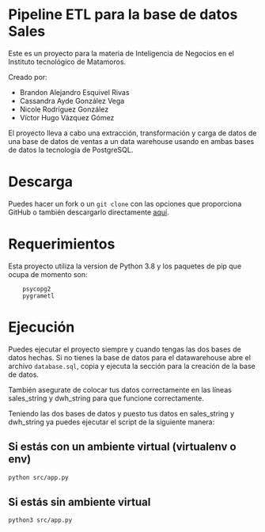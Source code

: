 # Pipeline ETL para la base de datos Sales

Este es un proyecto para la materia de Inteligencia de Negocios en el Instituto tecnológico de Matamoros.   

Creado por:
- Brandon Alejandro Esquivel Rivas
- Cassandra Ayde González Vega
- Nicole Rodríguez González
- Víctor Hugo Vázquez Gómez

El proyecto lleva a cabo una extracción, transformación y carga de datos de una base de datos de ventas a un data warehouse usando en ambas bases de datos la tecnología de PostgreSQL.

# Descarga

Puedes hacer un fork o un `git clone` con las opciones que proporciona GitHub o también descargarlo directamente [aquí](https://github.com/VHugoBarnes/proyecto-etl/releases/tag/v2.2).

# Requerimientos

Esta proyecto utiliza la version de Python 3.8 y los paquetes de pip que ocupa de momento son:   

```
    psycopg2
    pygrametl
```

# Ejecución

Puedes ejecutar el proyecto siempre y cuando tengas las dos bases de datos hechas. Si no tienes la base de datos para el datawarehouse abre el archivo `database.sql`, copia y ejecuta la sección para la creación de la base de datos.   

También asegurate de colocar tus datos correctamente en las líneas sales_string y dwh_string para que funcione correctamente.

Teniendo las dos bases de datos y puesto tus datos en sales_string y dwh_string ya puedes ejecutar el script de la siguiente manera:   

## Si estás con un ambiente virtual (virtualenv o env)

```bash
python src/app.py
```

## Si estás sin ambiente virtual

```bash
python3 src/app.py
```
